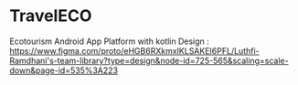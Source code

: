 # TravelECO
Ecotourism Android App Platform with kotlin
Design : https://www.figma.com/proto/eHGB6RXkmxIKLSAKEI6PFL/Luthfi-Ramdhani's-team-library?type=design&node-id=725-565&scaling=scale-down&page-id=535%3A223
